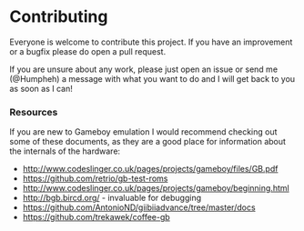 # Contributing

Everyone is welcome to contribute this project. If you have an improvement or a bugfix please do open a pull request. 

If you are unsure about any work, please just open an issue or send me (@Humpheh) a message with what you want to 
do and I will get back to you as soon as I can!

### Resources

If you are new to Gameboy emulation I would recommend checking out some of these documents, as they are a good place
for information about the internals of the hardware:

* <http://www.codeslinger.co.uk/pages/projects/gameboy/files/GB.pdf>
* <https://github.com/retrio/gb-test-roms>
* <http://www.codeslinger.co.uk/pages/projects/gameboy/beginning.html>
* <http://bgb.bircd.org/> - invaluable for debugging
* <https://github.com/AntonioND/giibiiadvance/tree/master/docs>
* <https://github.com/trekawek/coffee-gb>

